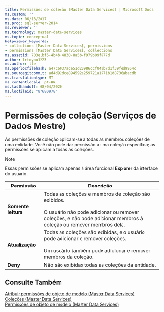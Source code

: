 ```yaml
---
title: Permissões de coleção (Master Data Services) | Microsoft Docs
ms.custom: ''
ms.date: 06/13/2017
ms.prod: sql-server-2014
ms.reviewer: ''
ms.technology: master-data-services
ms.topic: conceptual
helpviewer_keywords:
- collections [Master Data Services], permissions
- permissions [Master Data Services], collections
ms.assetid: 703e1bf5-4b4b-4830-8a5b-f979b09f677d
author: lrtoyou1223
ms.author: lle
ms.openlocfilehash: a47c6937ace51d20986ccf04bb7d1f39fed9954c
ms.sourcegitcommit: ad4d92dce894592a259721a1571b1d8736abacdb
ms.translationtype: MT
ms.contentlocale: pt-BR
ms.lasthandoff: 08/04/2020
ms.locfileid: "87680978"
---
```

# <a name="collection-permissions-master-data-services"></a>Permissões de coleção (Serviços de Dados Mestre)
  As permissões de coleção aplicam-se a todas as membros coleções de uma entidade. Você não pode dar permissão a uma coleção específica; as permissões se aplicam a todas as coleções.  
  
> [!NOTE]  
>  Essas permissões se aplicam apenas à área funcional **Explorer** da interface do usuário.  
  
|Permissão|Descrição|  
|----------------|-----------------|  
|**Somente leitura**|Todas as coleções e membros de coleção são exibidos.<br /><br /> O usuário não pode adicionar ou remover coleções, e não pode adicionar membros à coleção ou remover membros dela.|  
|**Atualização**|Todas as coleções são exibidas, e o usuário pode adicionar e remover coleções.<br /><br /> Um usuário também pode adicionar e remover membros da coleção.|  
|**Deny**|Não são exibidas todas as coleções da entidade.|  
  
## <a name="see-also"></a>Consulte Também  
 [Atribuir permissões de objeto de modelo &#40;Master Data Services&#41;](assign-model-object-permissions-master-data-services.md)   
 [Coleções &#40;Master Data Services&#41;](../../2014/master-data-services/collections-master-data-services.md)   
 [Permissões de objeto de modelo &#40;Master Data Services&#41;](../../2014/master-data-services/model-object-permissions-master-data-services.md)  
  
  
